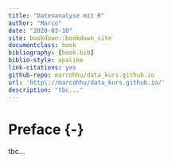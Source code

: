 ```yaml
--- 
title: "Datenanalyse mit R"
author: "Marco"
date: "2020-03-10"
site: bookdown::bookdown_site
documentclass: book
bibliography: [book.bib]
biblio-style: apalike
link-citations: yes
github-repo: marcohhu/data_kurs.github.io
url: 'http\://marcohhu/data_kurs.github.io/'
description: "tbc..."
---
```


# Preface {-}

tbc...
